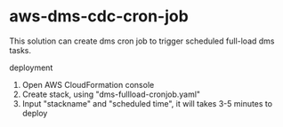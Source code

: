 # aws-dms-cdc-cron-job

This solution can create dms cron job to trigger scheduled full-load dms tasks.

deployment
1. Open AWS CloudFormation console
2. Create stack, using "dms-fullload-cronjob.yaml"
3. Input "stackname" and "scheduled time", it will takes 3-5 minutes to deploy